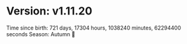 # Version: v1.11.20
Time since birth: 721 days, 17304 hours, 1038240 minutes, 62294400 seconds
Season: Autumn 🍁
